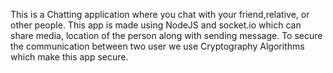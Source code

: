 
This is a Chatting application where you chat with your friend,relative, or other people. This app is made using NodeJS and socket.io which can 
share media, location of the person along with sending message. To secure the communication between two user we use Cryptography Algorithms which make this app secure.
